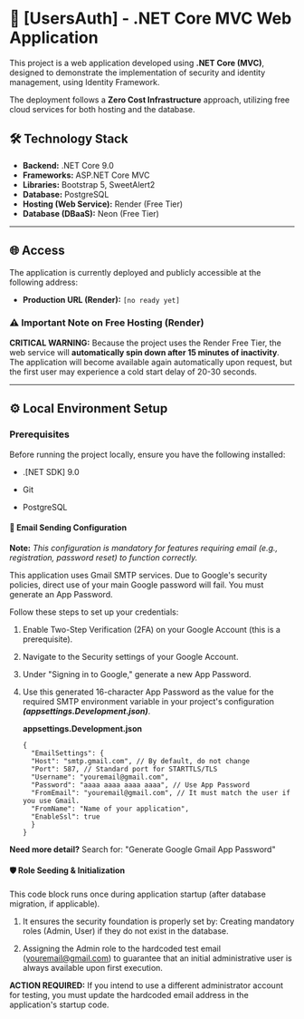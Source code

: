 # 🚀 [UsersAuth] - .NET Core MVC Web Application

This project is a web application developed using **.NET Core (MVC)**, designed to demonstrate the implementation of security and identity management, using Identity Framework.

The deployment follows a **Zero Cost Infrastructure** approach, utilizing free cloud services for both hosting and the database.

## 🛠️ Technology Stack

* **Backend:** .NET Core 9.0
* **Frameworks:** ASP.NET Core MVC
* **Libraries:** Bootstrap 5, SweetAlert2
* **Database:** PostgreSQL
* **Hosting (Web Service):** Render (Free Tier)
* **Database (DBaaS):** Neon (Free Tier)

---

## 🌐 Access

The application is currently deployed and publicly accessible at the following address:

* **Production URL (Render):** `[no ready yet]`

### ⚠️ Important Note on Free Hosting (Render)

**CRITICAL WARNING:** Because the project uses the Render Free Tier, the web service will **automatically spin down after 15 minutes of inactivity**. The application will become available again automatically upon request, but the first user may experience a cold start delay of 20-30 seconds.

---

## ⚙️ Local Environment Setup

### Prerequisites

Before running the project locally, ensure you have the following installed:

* .[NET SDK] 9.0

* Git

* PostgreSQL

#### 📧 Email Sending Configuration

**Note:** *This configuration is mandatory for features requiring email (e.g., registration, password reset) to function correctly.*

This application uses Gmail SMTP services. Due to Google's security policies, direct use of your main Google password will fail. You must generate an App Password.

Follow these steps to set up your credentials:

1.  Enable Two-Step Verification (2FA) on your Google Account (this is a prerequisite).

2.  Navigate to the Security settings of your Google Account.

3.  Under "Signing in to Google," generate a new App Password.

4.  Use this generated 16-character App Password as the value for the required SMTP environment variable in your project's configuration ***(appsettings.Development.json)***. 

    **appsettings.Development.json**

        {
          "EmailSettings": {
          "Host": "smtp.gmail.com", // By default, do not change
          "Port": 587, // Standard port for STARTTLS/TLS
          "Username": "youremail@gmail.com",
          "Password": "aaaa aaaa aaaa aaaa", // Use App Password
          "FromEmail": "youremail@gmail.com", // It must match the user if you use Gmail.
          "FromName": "Name of your application",
          "EnableSsl": true
          }
        }

**Need more detail?** Search for: "Generate Google Gmail App Password"

#### 🛡️ Role Seeding & Initialization

This code block runs once during application startup (after database migration, if applicable).

1.  It ensures the security foundation is properly set by: Creating mandatory roles (Admin, User) if they do not exist in the database.

2.  Assigning the Admin role to the hardcoded test email (youremail@gmail.com) to guarantee that an initial administrative user is always available upon first execution.

**ACTION REQUIRED:** If you intend to use a different administrator account for testing, you must update the hardcoded email address in the application's startup code.
